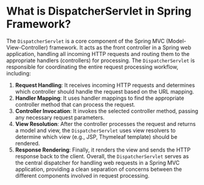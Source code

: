 # What is DispatcherServlet in Spring Framework?
The `DispatcherServlet` is a core component of the Spring MVC (Model-View-Controller) framework. It acts as the front controller in a Spring web application, handling all incoming HTTP requests and routing them to the appropriate handlers (controllers) for processing. The `DispatcherServlet` is responsible for coordinating the entire request processing workflow, including:
1. **Request Handling**: It receives incoming HTTP requests and determines which controller should handle the request based on the URL mapping.
2. **Handler Mapping**: It uses handler mappings to find the appropriate controller method that can process the request.
3. **Controller Invocation**: It invokes the selected controller method, passing any necessary request parameters.
4. **View Resolution**: After the controller processes the request and returns a model and view, the `DispatcherServlet` uses view resolvers to determine which view (e.g., JSP, Thymeleaf template) should be rendered.
5. **Response Rendering**: Finally, it renders the view and sends the HTTP response back to the client.
Overall, the `DispatcherServlet` serves as the central dispatcher for handling web requests in a Spring MVC application, providing a clean separation of concerns between the different components involved in request processing.
